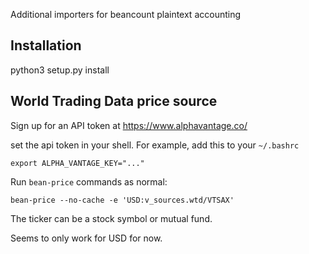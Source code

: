 Additional importers for beancount plaintext accounting

Installation
------------
python3 setup.py install 

World Trading Data price source
------------------------
Sign up for an API token at https://www.alphavantage.co/

set the api token in your shell. For example, add this to your `~/.bashrc`
```
export ALPHA_VANTAGE_KEY="..."
```

Run `bean-price` commands as normal:
```
bean-price --no-cache -e 'USD:v_sources.wtd/VTSAX'
```

The ticker can be a stock symbol or mutual fund.

Seems to only work for USD for now.
